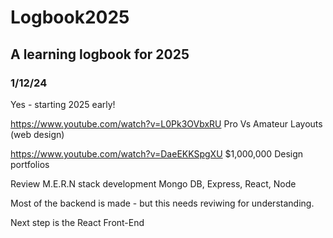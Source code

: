 # Logbook2025
## A learning logbook for 2025


### 1/12/24

Yes - starting 2025 early!

https://www.youtube.com/watch?v=L0Pk3OVbxRU
Pro Vs Amateur Layouts (web design)

https://www.youtube.com/watch?v=DaeEKKSpgXU
$1,000,000 Design portfolios


Review M.E.R.N stack development
Mongo DB, Express, React, Node

Most of the backend is made - but this needs reviwing for understanding.

Next step is the React Front-End
